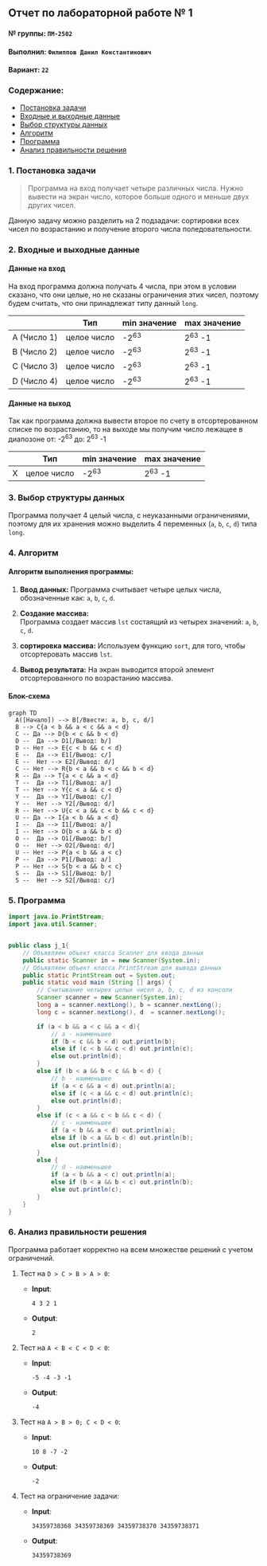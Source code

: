 ## Отчет по лабораторной работе № 1

#### № группы: `ПМ-2502`

#### Выполнил: `Филиппов Данил Константинович`

#### Вариант: `22`

### Cодержание:

- [Постановка задачи](#1-постановка-задачи)
- [Входные и выходные данные](#2-входные-и-выходные-данные)
- [Выбор структуры данных](#3-выбор-структуры-данных)
- [Алгоритм](#4-алгоритм)
- [Программа](#5-программа)
- [Анализ правильности решения](#6-анализ-правильности-решения)

### 1. Постановка задачи

> Программа на вход получает четыре различных числа. Нужно вывести на
> экран число, которое больше одного и меньше двух других чисел.

Данную задачу можно разделить на 2 подзадачи: сортировки всех чисел по возрастанию и получение второго числа поледовательности.

### 2. Входные и выходные данные

#### Данные на вход

На вход программа должна получать 4 числа, при этом в условии сказано, что они целые,
но не сказаны ограничения этих чисел, поэтому будем считать, что они принадлежат типу данный `long`.

|             | Тип                | min значение    |   max значение    |
|-------------|--------------------|-----------------|-------------------|
| A (Число 1) |     целое число    | -2<sup>63</sup> | 2<sup>63</sup> -1 |
| B (Число 2) |     целое число    | -2<sup>63</sup> | 2<sup>63</sup> -1 |
| C (Число 3) |     целое число    | -2<sup>63</sup> | 2<sup>63</sup> -1 |
| D (Число 4) |     целое число    | -2<sup>63</sup> | 2<sup>63</sup> -1 |

#### Данные на выход

Так как программа должна вывести второе по счету в отсортерованном списке по возрастанию,
то на выходе мы получим число лежащее в диапозоне от: -2<sup>63</sup> до: 2<sup>63</sup> -1

|             | Тип                | min значение    |   max значение    |
|-------------|--------------------|-----------------|-------------------|
|      X      |     целое число    | -2<sup>63</sup> | 2<sup>63</sup> -1 |

### 3. Выбор структуры данных

Программа получает 4 целый числа, с неуказанными ограничениями, поэтому для их
хранения можно выделить 4 переменных (`a`, `b`, `c`, `d`) типа `long`.

### 4. Алгоритм

#### Алгоритм выполнения программы:

1. **Ввод данных:**
  Программа считывает четыре целых числа, обозначенные как: `a`, `b`, `c`, `d`.

2. **Создание массива:**  
  Программа создает массив `lst` состаящий из четырех значений: `a`, `b`, `c`, `d`.

3. **сортировка массива:**
   Используем функцию `sort`, для того, чтобы отсортеровать массив `lst`.

4. **Вывод результата:**
   На экран выводится второй элемент отсортерованного по возрастанию массива.

#### Блок-схема

```mermaid
graph TD
  A([Начало]) --> B[/Ввести: a, b, c, d/]
  B --> C{a < b && a < c && a < d}
  C -- Да --> D{b < c && b < d}
  D --  Да --> D1[/Вывод: b/]
  D -- Нет --> E{c < b && c < d}
  E --  Да --> E1[/Вывод: c/]
  E --  Нет --> E2[/Вывод: d/]
  C -- Нет --> R{b < a && b < c && b < d}
  R -- Да --> T{a < c && a < d}
  T --  Да --> T1[/Вывод: a/]
  T -- Нет --> Y{c < a && c < d}
  Y --  Да --> Y1[/Вывод: c/]
  Y --  Нет --> Y2[/Вывод: d/]
  R -- Нет --> U{c < a && c < b && c < d}
  U -- Да --> I{a < b && a < d}
  I --  Да --> I1[/Вывод: a/]
  I -- Нет --> O{b < a && b < d}
  O --  Да --> O1[/Вывод: b/]
  O --  Нет --> O2[/Вывод: d/]
  U -- Нет --> P{a < b && a < c}
  P --  Да --> P1[/Вывод: a/]
  P -- Нет --> S{b < a && b < c}
  S --  Да --> S1[/Вывод: b/]
  S --  Нет --> S2[/Вывод: c/]
```

### 5. Программа

```java
import java.io.PrintStream;
import java.util.Scanner;


public class j_1{
    // Объявляем объект класса Scanner для ввода данных
    public static Scanner in = new Scanner(System.in);
    // Объявляем объект класса PrintStream для вывода данных
    public static PrintStream out = System.out;
    public static void main (String [] args) {
        // Считывание четырех целых чисел a, b, c, d из консоли
        Scanner scanner = new Scanner(System.in);
        long a = scanner.nextLong(), b = scanner.nextLong();
        long c = scanner.nextLong(), d  = scanner.nextLong();

        if (a < b && a < c && a < d){
            // a - наименьшее
            if (b < c && b < d) out.println(b);
            else if (c < b && c < d) out.println(c);
            else out.println(d);
        }
        else if (b < a && b < c && b < d) {
            // b - наименьшее
            if (a < c && a < d) out.println(a);
            else if (c < a && c < d) out.println(c);
            else out.println(d);
        }
        else if (c < a && c < b && c < d) {
            // c - наименьшее
            if (a < b && a < d) out.println(a);
            else if (b < a && b < d) out.println(b);
            else out.println(d);
        }
        else {
            // d - наименьшее
            if (a < b && a < c) out.println(a);
            else if (b < a && b < c) out.println(b);
            else out.println(c);
        }
    }
}
```

### 6. Анализ правильности решения

Программа работает корректно на всем множестве решений с учетом ограничений.

1. Тест на `D > C > B > A > 0`:

    - **Input**:
        ```
        4 3 2 1
        ```

    - **Output**:
        ```
        2
        ```
        
2. Тест на `A < B < C < D < 0`:

    - **Input**:
        ```
        -5 -4 -3 -1
        ```

    - **Output**:
        ```
        -4
        ```

3. Тест на `A > B > 0; C < D < 0`:

    - **Input**:
        ```
        10 8 -7 -2
        ```

    - **Output**:
        ```
        -2
        ```
  
4. Тест на ограничение задачи:

    - **Input**:
        ```
        34359738368 34359738369 34359738370 34359738371
        ```

    - **Output**:
        ```
        34359738369
        ```
